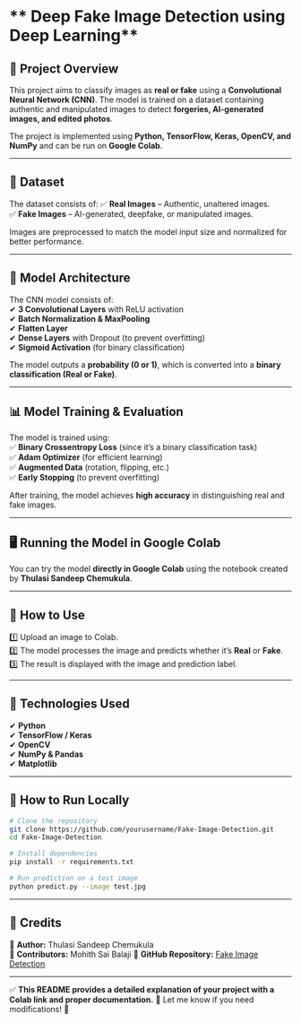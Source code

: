 # ** Deep Fake Image Detection using Deep Learning**  

## **📌 Project Overview**  
This project aims to classify images as **real or fake** using a **Convolutional Neural Network (CNN)**. The model is trained on a dataset containing authentic and manipulated images to detect **forgeries, AI-generated images, and edited photos**.  

The project is implemented using **Python, TensorFlow, Keras, OpenCV, and NumPy** and can be run on **Google Colab**.

---

## **📂 Dataset**  
The dataset consists of:
✅ **Real Images** – Authentic, unaltered images.  
✅ **Fake Images** – AI-generated, deepfake, or manipulated images.  

Images are preprocessed to match the model input size and normalized for better performance.

---

## **📌 Model Architecture**  
The CNN model consists of:  
✔ **3 Convolutional Layers** with ReLU activation  
✔ **Batch Normalization & MaxPooling**  
✔ **Flatten Layer**  
✔ **Dense Layers** with Dropout (to prevent overfitting)  
✔ **Sigmoid Activation** (for binary classification)  

The model outputs a **probability (0 or 1)**, which is converted into a **binary classification (Real or Fake)**.

---

## **📊 Model Training & Evaluation**  
The model is trained using:  
✅ **Binary Crossentropy Loss** (since it’s a binary classification task)  
✅ **Adam Optimizer** (for efficient learning)  
✅ **Augmented Data** (rotation, flipping, etc.)  
✅ **Early Stopping** (to prevent overfitting)  

After training, the model achieves **high accuracy** in distinguishing real and fake images.

---

## **🖥️ Running the Model in Google Colab**  
You can try the model **directly in Google Colab** using the notebook created by **Thulasi Sandeep Chemukula**.  



---

## **📌 How to Use**  
1️⃣ Upload an image to Colab.  
2️⃣ The model processes the image and predicts whether it’s **Real** or **Fake**.  
3️⃣ The result is displayed with the image and prediction label.

---

## **🚀 Technologies Used**  
✔ **Python**  
✔ **TensorFlow / Keras**  
✔ **OpenCV**  
✔ **NumPy & Pandas**  
✔ **Matplotlib**  

---

## **📌 How to Run Locally**  
```bash
# Clone the repository
git clone https://github.com/yourusername/Fake-Image-Detection.git
cd Fake-Image-Detection

# Install dependencies
pip install -r requirements.txt

# Run prediction on a test image
python predict.py --image test.jpg
```

---

## **🔗 Credits**  
🔹 **Author:** Thulasi Sandeep Chemukula  
🔹 **Contributors:** Mohith Sai Balaji 
🔹 **GitHub Repository:** [Fake Image Detection](https://github.com/THULASISANDEEP/Fake-Image-Detection)  

---

✅ **This README provides a detailed explanation of your project with a Colab link and proper documentation.** 🚀 Let me know if you need modifications! 🎯
